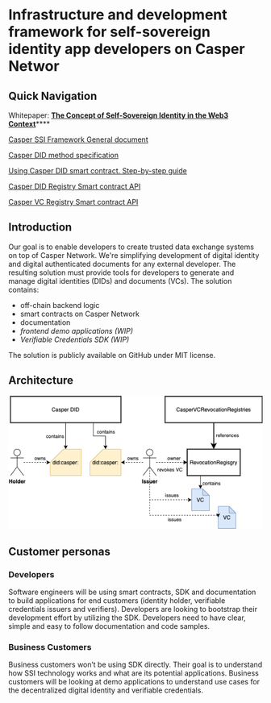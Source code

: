 # Infrastructure and development framework for self-sovereign identity app developers on Casper Networ

## Quick Navigation

Whitepaper: [**The Concept of Self-Sovereign Identity in the Web3 Context**](https://github.com/credentia-network/Docs/commit/23fec27926ecf96803a07fb28951ab08b4f48d61)****

[Casper SSI Framework General document](readme/casper-ssi-framework/)

[Casper DID method specification](readme/casper-did-method-spec.md)

[Using Casper DID smart contract. Step-by-step guide](readme/smart-contract.md)

[Casper DID Registry Smart contract API](readme/API-DIDRegistry.md)

[Casper VC Registry Smart contract API](readme/API-VCRegistry.md)


## Introduction

Our goal is to enable developers to create trusted data exchange systems on top of Casper Network. We're simplifying development of digital identity and digital authenticated documents for any external developer. The resulting solution must provide tools for developers to generate and manage digital identities (DIDs) and documents (VCs). The solution contains:

* off-chain backend logic
* smart contracts on Casper Network
* documentation
* _frontend demo applications (WIP)_
* _Verifiable Credentials SDK (WIP)_

The solution is publicly available on GitHub under MIT license.

## Architecture

![Project overview](images/image2.png)

## **Customer personas**

### **Developers**

Software engineers will be using smart contracts, SDK and documentation to build applications for end customers (identity holder, verifiable credentials issuers and verifiers). Developers are looking to bootstrap their development effort by utilizing the SDK. Developers need to have clear, simple and easy to follow documentation and code samples.

### **Business Customers**

Business customers won’t be using SDK directly. Their goal is to understand how SSI technology works and what are its potential applications. Business customers will be looking at demo applications to understand use cases for the decentralized digital identity and verifiable credentials.
